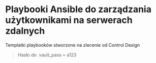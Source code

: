 # Playbooki Ansible do zarządzania użytkownikami na serwerach zdalnych

Templatki playbooków stworzone na zlecenie od Control Design
> Hasło do .vault_pass = a123
